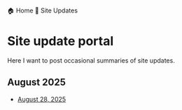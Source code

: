 🏠 Home
📝 Site Updates

# Site update portal

Here I want to post occasional summaries of site updates.

## August 2025

- [August 28, 2025](8_2025/28_8_2025.md)

